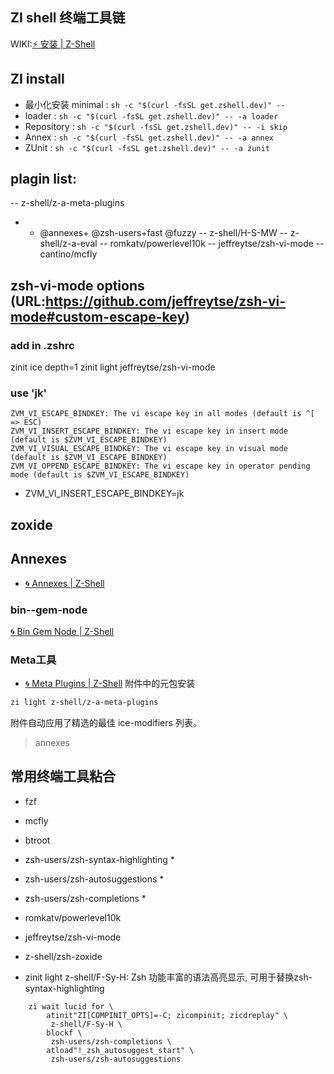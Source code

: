 ## ZI shell 终端工具链
WIKI:[⚡️ 安装 | Z-Shell](https://wiki.zshell.dev/zh-Hans/docs/getting_started/installation)

## ZI install
- 最小化安装 minimal : `sh -c "$(curl -fsSL get.zshell.dev)" --`
- loader  : `sh -c "$(curl -fsSL get.zshell.dev)" -- -a loader`
- Repository : `sh -c "$(curl -fsSL get.zshell.dev)" -- -i skip`
- Annex : `sh -c "$(curl -fsSL get.zshell.dev)" -- -a annex`
- ZUnit : `sh -c "$(curl -fsSL get.zshell.dev)" -- -a zunit`

## plagin list:
-- z-shell/z-a-meta-plugins
-  - @annexes+ @zsh-users+fast @fuzzy
-- z-shell/H-S-MW
-- z-shell/z-a-eval
-- romkatv/powerlevel10k
-- jeffreytse/zsh-vi-mode
-- cantino/mcfly


## zsh-vi-mode options (URL:https://github.com/jeffreytse/zsh-vi-mode#custom-escape-key)
### add in .zshrc
zinit ice depth=1
zinit light jeffreytse/zsh-vi-mode
### use 'jk'
```
ZVM_VI_ESCAPE_BINDKEY: The vi escape key in all modes (default is ^[ => ESC)
ZVM_VI_INSERT_ESCAPE_BINDKEY: The vi escape key in insert mode (default is $ZVM_VI_ESCAPE_BINDKEY)
ZVM_VI_VISUAL_ESCAPE_BINDKEY: The vi escape key in visual mode (default is $ZVM_VI_ESCAPE_BINDKEY)
ZVM_VI_OPPEND_ESCAPE_BINDKEY: The vi escape key in operator pending mode (default is $ZVM_VI_ESCAPE_BINDKEY)
```
- ZVM_VI_INSERT_ESCAPE_BINDKEY=jk

## zoxide

## Annexes
- [🌀 Annexes | Z-Shell](https://wiki.zshell.dev/ecosystem/category/-annexes)

### bin--gem-node
[🌀 Bin Gem Node | Z-Shell](https://wiki.zshell.dev/ecosystem/annexes/bin-gem-node)


### Meta工具
- [🌀 Meta Plugins | Z-Shell](https://wiki.zshell.dev/ecosystem/annexes/meta-plugins)
附件中的元包安装
```sh taital:~/.zshrc
zi light z-shell/z-a-meta-plugins
```
附件自动应用了精选的最佳 ice-modifiers 列表。

> annexes
> >

## 常用终端工具粘合
- fzf
- mcfly
- btroot
- zsh-users/zsh-syntax-highlighting *
- zsh-users/zsh-autosuggestions *
- zsh-users/zsh-completions *
- romkatv/powerlevel10k
- jeffreytse/zsh-vi-mode
- z-shell/zsh-zoxide


- zinit light z-shell/F-Sy-H: Zsh 功能丰富的语法高亮显示, 可用于替换zsh-syntax-highlighting
````
    zi wait lucid for \
        atinit"ZI[COMPINIT_OPTS]=-C; zicompinit; zicdreplay" \
         z-shell/F-Sy-H \
        blockf \
         zsh-users/zsh-completions \
        atload"!_zsh_autosuggest_start" \
         zsh-users/zsh-autosuggestions
````

